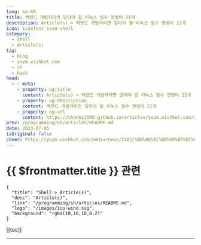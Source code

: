 ```yaml
---
lang: ko-KR
title: 백엔드 개발자라면 알아야 할 리눅스 필수 명령어 21개
description: Article(s) > 백엔드 개발자라면 알아야 할 리눅스 필수 명령어 21개
icon: iconfont icon-shell
category: 
  - Shell
  - Article(s)
tag: 
  - blog
  - yozm.wishket.com
  - sh
  - bash
head:
  - - meta:
    - property: og:title
      content: Article(s) > 백엔드 개발자라면 알아야 할 리눅스 필수 명령어 21개
    - property: og:description
      content: 백엔드 개발자라면 알아야 할 리눅스 필수 명령어 21개
    - property: og:url
      content: https://chanhi2000.github.io/articles/yozm.wishket.com/2103.html
prev: /programming/sh/articles/README.md
date: 2023-07-05
isOriginal: false
cover: https://yozm.wishket.com/media/news/2103/%EB%A6%AC%EB%88%85%EC%8A%A4.png
---
```


# {{ $frontmatter.title }} 관련

```component VPCard
{
  "title": "Shell > Article(s)",
  "desc": "Article(s)",
  "link": "/programming/sh/articles/README.md",
  "logo": "/images/ico-wind.svg",
  "background": "rgba(10,10,10,0.2)"
}
```

[[toc]]

---

<SiteInfo
  name="백엔드 개발자라면 알아야 할 리눅스 필수 명령어 21개 | 요즘IT"
  desc="백엔드 개발자가 아니면 리눅스를 사용할 일이 거의 없습니다. 그러므로 백엔드 입문자인 여러분께 리눅스 명령어는 낯설기 마련입니다. 명령어는 방대하기 때문에 처음부터 모든 명령어를 다 외우고 사용할 수는 없습니다. 그래서 백엔드 개발라자면 꼭 알아야 하는, 자주 사용하는 명령어의 사용법을 정리해두었습니다. 이 정도만 알면 명령어 입문은 뗀 겁니다. 그 외 명령어는 현업에서 부딪히며 그때그때 익히거나, 명령어 관련 서적으로 익히면 됩니다."
  url="https://yozm.wishket.com/magazine/detail/2103/"
  logo="https://yozm.wishket.com/static/renewal/img/global/gnb_yozmit.svg"
  preview="https://yozm.wishket.com/media/news/2103/%EB%A6%AC%EB%88%85%EC%8A%A4.png"/>

<!-- TODO: 작성 -->


